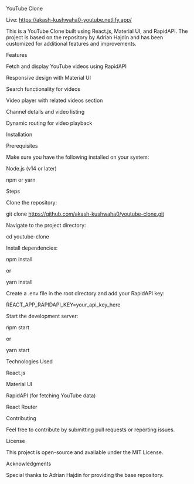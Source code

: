 YouTube Clone

Live: https://akash-kushwaha0-youtube.netlify.app/

This is a YouTube Clone built using React.js, Material UI, and RapidAPI. The project is based on the repository by Adrian Hajdin and has been customized for additional features and improvements.

Features

Fetch and display YouTube videos using RapidAPI

Responsive design with Material UI

Search functionality for videos

Video player with related videos section

Channel details and video listing

Dynamic routing for video playback

Installation

Prerequisites

Make sure you have the following installed on your system:

Node.js (v14 or later)

npm or yarn

Steps

Clone the repository:

git clone https://github.com/akash-kushwaha0/youtube-clone.git

Navigate to the project directory:

cd youtube-clone

Install dependencies:

npm install

or

yarn install

Create a .env file in the root directory and add your RapidAPI key:

REACT_APP_RAPIDAPI_KEY=your_api_key_here

Start the development server:

npm start

or

yarn start

Technologies Used

React.js

Material UI

RapidAPI (for fetching YouTube data)

React Router

Contributing

Feel free to contribute by submitting pull requests or reporting issues.

License

This project is open-source and available under the MIT License.

Acknowledgments

Special thanks to Adrian Hajdin for providing the base repository.
